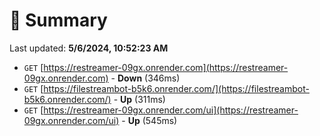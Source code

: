 # 📖 Summary
Last updated: **5/6/2024, 10:52:23 AM**

- `GET` [https://restreamer-09gx.onrender.com](https://restreamer-09gx.onrender.com) - **Down** (346ms)
- `GET` [https://filestreambot-b5k6.onrender.com/](https://filestreambot-b5k6.onrender.com/) - **Up** (311ms)
- `GET` [https://restreamer-09gx.onrender.com/ui](https://restreamer-09gx.onrender.com/ui) - **Up** (545ms)
